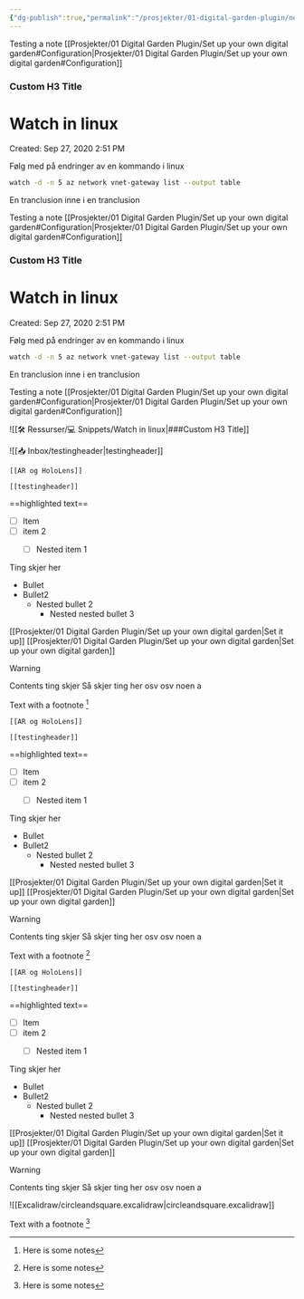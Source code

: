 ```yaml
---
{"dg-publish":true,"permalink":"/prosjekter/01-digital-garden-plugin/nested-test/","dgHomeLink":true,"dgPassFrontmatter":false}
---
```


Testing a note
[[Prosjekter/01 Digital Garden Plugin/Set up your own digital garden#Configuration|Prosjekter/01 Digital Garden Plugin/Set up your own digital garden#Configuration]]



<div class="transclusion internal-embed is-loaded"><div class="markdown-embed">

<div class="markdown-embed-title">

### Custom H3 Title


</div>


# Watch in linux

Created: Sep 27, 2020 2:51 PM

Følg med på endringer av en kommando i linux

```bash
watch -d -n 5 az network vnet-gateway list --output table
```



</div></div>




<div class="transclusion internal-embed is-loaded"><div class="markdown-embed">

<div class="markdown-embed-title">



</div>

En tranclusion inne i en tranclusion 



<div class="transclusion internal-embed is-loaded"><div class="markdown-embed">

<div class="markdown-embed-title">



</div>


Testing a note
[[Prosjekter/01 Digital Garden Plugin/Set up your own digital garden#Configuration|Prosjekter/01 Digital Garden Plugin/Set up your own digital garden#Configuration]]



<div class="transclusion internal-embed is-loaded"><div class="markdown-embed">

<div class="markdown-embed-title">

### Custom H3 Title


</div>


# Watch in linux

Created: Sep 27, 2020 2:51 PM

Følg med på endringer av en kommando i linux

```bash
watch -d -n 5 az network vnet-gateway list --output table
```



</div></div>




<div class="transclusion internal-embed is-loaded"><div class="markdown-embed">

<div class="markdown-embed-title">



</div>

En tranclusion inne i en tranclusion 



<div class="transclusion internal-embed is-loaded"><div class="markdown-embed">

<div class="markdown-embed-title">



</div>


Testing a note
[[Prosjekter/01 Digital Garden Plugin/Set up your own digital garden#Configuration|Prosjekter/01 Digital Garden Plugin/Set up your own digital garden#Configuration]]


![[🛠 Ressurser/💻 Snippets/Watch in linux|###Custom H3 Title]]


![[📥 Inbox/testingheader|testingheader]]



```
[[AR og HoloLens]]
```

`[[testingheader]]`

==highlighted text==

- [ ] Item
- [ ] item 2
	- [ ] Nested item 1

	
Ting skjer her

- Bullet
- Bullet2
	- Nested  bullet 2
		- Nested  nested bullet 3
		


[[Prosjekter/01 Digital Garden Plugin/Set up your own digital garden|Set it up]]
[[Prosjekter/01 Digital Garden Plugin/Set up your own digital garden|Set up your own digital garden]]


> [!warning]
> Contents ting skjer
> Så skjer ting her
> osv osv
> noen a
> 



<style>
.container {font-family: sans-serif; text-align: center;}
.button-wrapper button {z-index: 1;height: 40px; width: 100px; margin: 10px;padding: 5px;}
.excalidraw .App-menu_top .buttonList { display: flex;}
.excalidraw-wrapper { height: 800px; margin: 50px; position: relative;}
:root[dir="ltr"] .excalidraw .layer-ui__wrapper .zen-mode-transition.App-menu_bottom--transition-left {transform: none;}
</style><script src="https://unpkg.com/react@17/umd/react.production.min.js"></script><script src="https://unpkg.com/react-dom@17/umd/react-dom.production.min.js"></script><script type="text/javascript" src="https://unpkg.com/@excalidraw/excalidraw/dist/excalidraw.production.min.js"></script><div id="circleandsquareexcalidraw.md1"></div><script>(function(){const InitialData={"type":"excalidraw","version":2,"source":"https://excalidraw.com","elements":[{"id":"0iPKJYDWlX4ulWhPXP-nt","type":"freedraw","x":-186,"y":-180.5,"width":62.5,"height":65.5,"angle":0,"strokeColor":"#000000","backgroundColor":"transparent","fillStyle":"hachure","strokeWidth":1,"strokeStyle":"solid","roughness":1,"opacity":100,"groupIds":[],"strokeSharpness":"round","seed":2056510980,"version":83,"versionNonce":1098754436,"isDeleted":false,"boundElements":null,"updated":1647278272054,"link":null,"points":[[0,0],[-0.5,0],[-1,0],[-2,0],[-3,0],[-3.5,0],[-4,0],[-5.5,0.5],[-7,1],[-10.5,2.5],[-13,4],[-18,8],[-24.5,13.5],[-29,18],[-31,21],[-34.5,27.5],[-36,33],[-37,39],[-37,42.5],[-37,47],[-37,49.5],[-35.5,52.5],[-32.5,56],[-30,58],[-27.5,59.5],[-21.5,62],[-17.5,62.5],[-13.5,63.5],[-9,64],[-5,64],[2,64],[5.5,63],[9,62],[12,61],[14.5,59.5],[17,57],[18,55.5],[18.5,53.5],[20,51.5],[21.5,48],[22.5,46],[23,44.5],[23,42.5],[24.5,40],[25,37],[25.5,35],[25.5,33],[25.5,30.5],[25.5,29],[25.5,25.5],[25,23],[25,22],[23.5,18.5],[22.5,16.5],[21.5,14],[21,12],[20.5,11.5],[19,10],[18,8],[16.5,7],[16,6.5],[14.5,5.5],[13.5,5],[13,4.5],[12,4],[10.5,3],[9,2.5],[8.5,2],[8.5,1.5],[8,1.5],[7.5,1.5],[6.5,0.5],[5.5,0],[5,0],[4.5,0],[3.5,-0.5],[2,-0.5],[1,-1],[0,-1],[-0.5,-1.5],[0,0]],"pressures":[],"simulatePressure":true,"lastCommittedPoint":[-0.5,-1.5]},{"id":"WAiwh7VQUniY1rKe9TfaF","type":"freedraw","x":-134,"y":-201.5,"width":78.5,"height":70,"angle":0,"strokeColor":"#000000","backgroundColor":"transparent","fillStyle":"hachure","strokeWidth":1,"strokeStyle":"solid","roughness":1,"opacity":100,"groupIds":[],"strokeSharpness":"round","seed":1571725500,"version":51,"versionNonce":269038908,"isDeleted":false,"boundElements":null,"updated":1647278274356,"link":null,"points":[[0,0],[0,0.5],[-0.5,1.5],[-0.5,3],[-1,6.5],[-1.5,12.5],[-2,23.5],[-2,34],[-2,44],[-1,51],[-0.5,54],[0,54.5],[0.5,54.5],[1.5,54.5],[5,54.5],[13.5,54.5],[20,54.5],[28.5,55],[39,57],[47,59],[51,60],[53.5,61],[55.5,61.5],[56,61.5],[56.5,61],[58,56.5],[61,44.5],[65,29],[68.5,15.5],[72,4],[75,-4],[76,-7],[76,-8],[76,-8.5],[75.5,-8.5],[74.5,-8.5],[65.5,-8.5],[59.5,-8.5],[56,-8.5],[48.5,-8.5],[38,-8.5],[32.5,-8.5],[27.5,-8.5],[13.5,-8],[6,-7.5],[1,-7.5],[-0.5,-7.5],[-2.5,2],[0,0]],"pressures":[],"simulatePressure":true,"lastCommittedPoint":[-2.5,2]}],"appState":{"theme":"light","viewBackgroundColor":"#ffffff","currentItemStrokeColor":"#000000","currentItemBackgroundColor":"transparent","currentItemFillStyle":"hachure","currentItemStrokeWidth":1,"currentItemStrokeStyle":"solid","currentItemRoughness":1,"currentItemOpacity":100,"currentItemFontFamily":1,"currentItemFontSize":20,"currentItemTextAlign":"left","currentItemStrokeSharpness":"sharp","currentItemStartArrowhead":null,"currentItemEndArrowhead":"arrow","currentItemLinearStrokeSharpness":"round","gridSize":null,"colorPalette":{}},"files":{}};InitialData.scrollToContent=true;App=()=>{const e=React.useRef(null),t=React.useRef(null),[n,i]=React.useState({width:void 0,height:void 0});return React.useEffect(()=>{i({width:t.current.getBoundingClientRect().width,height:t.current.getBoundingClientRect().height});const e=()=>{i({width:t.current.getBoundingClientRect().width,height:t.current.getBoundingClientRect().height})};return window.addEventListener("resize",e),()=>window.removeEventListener("resize",e)},[t]),React.createElement(React.Fragment,null,React.createElement("div",{className:"excalidraw-wrapper",ref:t},React.createElement(Excalidraw.default,{ref:e,width:n.width,height:n.height,initialData:InitialData,viewModeEnabled:!0,zenModeEnabled:!0,gridModeEnabled:!1})))},excalidrawWrapper=document.getElementById("circleandsquareexcalidraw.md1");ReactDOM.render(React.createElement(App),excalidrawWrapper);})();</script>



Text with a footnote [^1]

[^1]: Here is some notes


</div></div>


</div></div>




```
[[AR og HoloLens]]
```

`[[testingheader]]`

==highlighted text==

- [ ] Item
- [ ] item 2
	- [ ] Nested item 1

	
Ting skjer her

- Bullet
- Bullet2
	- Nested  bullet 2
		- Nested  nested bullet 3
		


[[Prosjekter/01 Digital Garden Plugin/Set up your own digital garden|Set it up]]
[[Prosjekter/01 Digital Garden Plugin/Set up your own digital garden|Set up your own digital garden]]


> [!warning]
> Contents ting skjer
> Så skjer ting her
> osv osv
> noen a
> 



<style>
.container {font-family: sans-serif; text-align: center;}
.button-wrapper button {z-index: 1;height: 40px; width: 100px; margin: 10px;padding: 5px;}
.excalidraw .App-menu_top .buttonList { display: flex;}
.excalidraw-wrapper { height: 800px; margin: 50px; position: relative;}
:root[dir="ltr"] .excalidraw .layer-ui__wrapper .zen-mode-transition.App-menu_bottom--transition-left {transform: none;}
</style><script src="https://unpkg.com/react@17/umd/react.production.min.js"></script><script src="https://unpkg.com/react-dom@17/umd/react-dom.production.min.js"></script><script type="text/javascript" src="https://unpkg.com/@excalidraw/excalidraw/dist/excalidraw.production.min.js"></script><div id="circleandsquareexcalidraw.md1"></div><script>(function(){const InitialData={"type":"excalidraw","version":2,"source":"https://excalidraw.com","elements":[{"id":"0iPKJYDWlX4ulWhPXP-nt","type":"freedraw","x":-186,"y":-180.5,"width":62.5,"height":65.5,"angle":0,"strokeColor":"#000000","backgroundColor":"transparent","fillStyle":"hachure","strokeWidth":1,"strokeStyle":"solid","roughness":1,"opacity":100,"groupIds":[],"strokeSharpness":"round","seed":2056510980,"version":83,"versionNonce":1098754436,"isDeleted":false,"boundElements":null,"updated":1647278272054,"link":null,"points":[[0,0],[-0.5,0],[-1,0],[-2,0],[-3,0],[-3.5,0],[-4,0],[-5.5,0.5],[-7,1],[-10.5,2.5],[-13,4],[-18,8],[-24.5,13.5],[-29,18],[-31,21],[-34.5,27.5],[-36,33],[-37,39],[-37,42.5],[-37,47],[-37,49.5],[-35.5,52.5],[-32.5,56],[-30,58],[-27.5,59.5],[-21.5,62],[-17.5,62.5],[-13.5,63.5],[-9,64],[-5,64],[2,64],[5.5,63],[9,62],[12,61],[14.5,59.5],[17,57],[18,55.5],[18.5,53.5],[20,51.5],[21.5,48],[22.5,46],[23,44.5],[23,42.5],[24.5,40],[25,37],[25.5,35],[25.5,33],[25.5,30.5],[25.5,29],[25.5,25.5],[25,23],[25,22],[23.5,18.5],[22.5,16.5],[21.5,14],[21,12],[20.5,11.5],[19,10],[18,8],[16.5,7],[16,6.5],[14.5,5.5],[13.5,5],[13,4.5],[12,4],[10.5,3],[9,2.5],[8.5,2],[8.5,1.5],[8,1.5],[7.5,1.5],[6.5,0.5],[5.5,0],[5,0],[4.5,0],[3.5,-0.5],[2,-0.5],[1,-1],[0,-1],[-0.5,-1.5],[0,0]],"pressures":[],"simulatePressure":true,"lastCommittedPoint":[-0.5,-1.5]},{"id":"WAiwh7VQUniY1rKe9TfaF","type":"freedraw","x":-134,"y":-201.5,"width":78.5,"height":70,"angle":0,"strokeColor":"#000000","backgroundColor":"transparent","fillStyle":"hachure","strokeWidth":1,"strokeStyle":"solid","roughness":1,"opacity":100,"groupIds":[],"strokeSharpness":"round","seed":1571725500,"version":51,"versionNonce":269038908,"isDeleted":false,"boundElements":null,"updated":1647278274356,"link":null,"points":[[0,0],[0,0.5],[-0.5,1.5],[-0.5,3],[-1,6.5],[-1.5,12.5],[-2,23.5],[-2,34],[-2,44],[-1,51],[-0.5,54],[0,54.5],[0.5,54.5],[1.5,54.5],[5,54.5],[13.5,54.5],[20,54.5],[28.5,55],[39,57],[47,59],[51,60],[53.5,61],[55.5,61.5],[56,61.5],[56.5,61],[58,56.5],[61,44.5],[65,29],[68.5,15.5],[72,4],[75,-4],[76,-7],[76,-8],[76,-8.5],[75.5,-8.5],[74.5,-8.5],[65.5,-8.5],[59.5,-8.5],[56,-8.5],[48.5,-8.5],[38,-8.5],[32.5,-8.5],[27.5,-8.5],[13.5,-8],[6,-7.5],[1,-7.5],[-0.5,-7.5],[-2.5,2],[0,0]],"pressures":[],"simulatePressure":true,"lastCommittedPoint":[-2.5,2]}],"appState":{"theme":"light","viewBackgroundColor":"#ffffff","currentItemStrokeColor":"#000000","currentItemBackgroundColor":"transparent","currentItemFillStyle":"hachure","currentItemStrokeWidth":1,"currentItemStrokeStyle":"solid","currentItemRoughness":1,"currentItemOpacity":100,"currentItemFontFamily":1,"currentItemFontSize":20,"currentItemTextAlign":"left","currentItemStrokeSharpness":"sharp","currentItemStartArrowhead":null,"currentItemEndArrowhead":"arrow","currentItemLinearStrokeSharpness":"round","gridSize":null,"colorPalette":{}},"files":{}};InitialData.scrollToContent=true;App=()=>{const e=React.useRef(null),t=React.useRef(null),[n,i]=React.useState({width:void 0,height:void 0});return React.useEffect(()=>{i({width:t.current.getBoundingClientRect().width,height:t.current.getBoundingClientRect().height});const e=()=>{i({width:t.current.getBoundingClientRect().width,height:t.current.getBoundingClientRect().height})};return window.addEventListener("resize",e),()=>window.removeEventListener("resize",e)},[t]),React.createElement(React.Fragment,null,React.createElement("div",{className:"excalidraw-wrapper",ref:t},React.createElement(Excalidraw.default,{ref:e,width:n.width,height:n.height,initialData:InitialData,viewModeEnabled:!0,zenModeEnabled:!0,gridModeEnabled:!1})))},excalidrawWrapper=document.getElementById("circleandsquareexcalidraw.md1");ReactDOM.render(React.createElement(App),excalidrawWrapper);})();</script>



Text with a footnote [^1]

[^1]: Here is some notes


</div></div>


</div></div>




```
[[AR og HoloLens]]
```

`[[testingheader]]`

==highlighted text==

- [ ] Item
- [ ] item 2
	- [ ] Nested item 1

	
Ting skjer her

- Bullet
- Bullet2
	- Nested  bullet 2
		- Nested  nested bullet 3
		


[[Prosjekter/01 Digital Garden Plugin/Set up your own digital garden|Set it up]]
[[Prosjekter/01 Digital Garden Plugin/Set up your own digital garden|Set up your own digital garden]]


> [!warning]
> Contents ting skjer
> Så skjer ting her
> osv osv
> noen a
> 



![[Excalidraw/circleandsquare.excalidraw|circleandsquare.excalidraw]]



Text with a footnote [^1]

[^1]: Here is some notes
